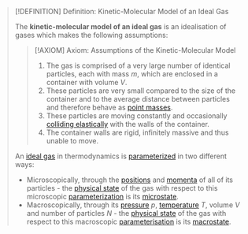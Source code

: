 >[!DEFINITION] Definition: Kinetic-Molecular Model of an Ideal Gas
>
>The **kinetic-molecular model of an ideal gas** is an idealisation of gases which makes the following assumptions:
>
>>[!AXIOM] Axiom: Assumptions of the Kinetic-Molecular Model
>>
>>1. The gas is comprised of a very large number of identical particles, each with mass $m$, which are enclosed in a container with volume $V$.
>>2. These particles are very small compared to the size of the container and to the average distance between particles and therefore behave as [point masses](../../../Physical%20Systems/Point%20Masses/Point%20Mass.md).
>>3. These particles are moving constantly and occasionally [colliding elastically](../../../Mechanics/Collisions/Elastic%20Collision.md) with the walls of the container.
>>4. The container walls are rigid, infinitely massive and thus unable to move.
>>
>
>An [ideal gas](Kinetic-Molecular%20Model%20of%20an%20Ideal%20Gas.md) in thermodynamics is [parameterized](../../../Physical%20Systems/Parameter.md) in two different ways:
>- Microscopically, through the [positions](../../../Kinematics/Translation/Position.md) and [momenta](../../../Mechanics/Momentum/Momentum.md) of all of its particles - the [physical state](../../../Physical%20Systems/Physical%20State.md) of the gas with respect to this microscopic [parameterization](../../../Physical%20Systems/Parameter.md) is its [microstate](../../../Physical%20Systems/Microstate%20and%20Macrostate.md).
>- Macroscopically, through its [pressure](../../../Mechanics/Fluid%20Mechanics/Pressure%20in%20a%20fluid.md) $p$, [temperature](../../Temperature.md) $T$, volume $V$ and number of particles $N$ - the [physical state](../../../Physical%20Systems/Physical%20State.md) of the gas with respect to this macroscopic [parameterisation](../../../Physical%20Systems/Parameter.md) is its [macrostate](../../../Physical%20Systems/Microstate%20and%20Macrostate.md).
>
